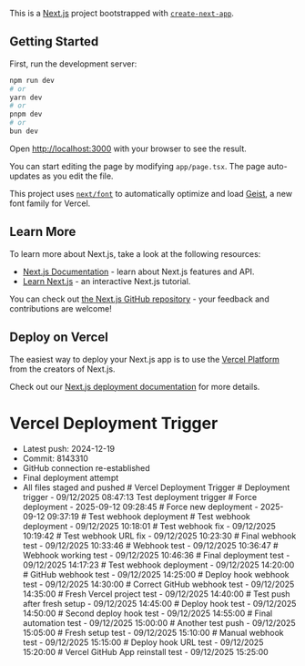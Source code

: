 This is a [Next.js](https://nextjs.org) project bootstrapped with [`create-next-app`](https://nextjs.org/docs/app/api-reference/cli/create-next-app).

## Getting Started

First, run the development server:

```bash
npm run dev
# or
yarn dev
# or
pnpm dev
# or
bun dev
```

Open [http://localhost:3000](http://localhost:3000) with your browser to see the result.

You can start editing the page by modifying `app/page.tsx`. The page auto-updates as you edit the file.

This project uses [`next/font`](https://nextjs.org/docs/app/building-your-application/optimizing/fonts) to automatically optimize and load [Geist](https://vercel.com/font), a new font family for Vercel.

## Learn More

To learn more about Next.js, take a look at the following resources:

- [Next.js Documentation](https://nextjs.org/docs) - learn about Next.js features and API.
- [Learn Next.js](https://nextjs.org/learn) - an interactive Next.js tutorial.

You can check out [the Next.js GitHub repository](https://github.com/vercel/next.js) - your feedback and contributions are welcome!

## Deploy on Vercel

The easiest way to deploy your Next.js app is to use the [Vercel Platform](https://vercel.com/new?utm_medium=default-template&filter=next.js&utm_source=create-next-app&utm_campaign=create-next-app-readme) from the creators of Next.js.

Check out our [Next.js deployment documentation](https://nextjs.org/docs/app/building-your-application/deploying) for more details.

# Vercel Deployment Trigger
- Latest push: 2024-12-19
- Commit: 8143310
- GitHub connection re-established
- Final deployment attempt
- All files staged and pushed
#   V e r c e l   D e p l o y m e n t   T r i g g e r 
 
 #   D e p l o y m e n t   t r i g g e r   -   0 9 / 1 2 / 2 0 2 5   0 8 : 4 7 : 1 3  
 T e s t   d e p l o y m e n t   t r i g g e r  
 #   F o r c e   d e p l o y m e n t   -   2 0 2 5 - 0 9 - 1 2   0 9 : 2 8 : 4 5  
 #   F o r c e   n e w   d e p l o y m e n t   -   2 0 2 5 - 0 9 - 1 2   0 9 : 3 7 : 1 9  
 #   T e s t   w e b h o o k   d e p l o y m e n t  
 #   T e s t   w e b h o o k   d e p l o y m e n t   -   0 9 / 1 2 / 2 0 2 5   1 0 : 1 8 : 0 1  
 #   T e s t   w e b h o o k   f i x   -   0 9 / 1 2 / 2 0 2 5   1 0 : 1 9 : 4 2  
 #   T e s t   w e b h o o k   U R L   f i x   -   0 9 / 1 2 / 2 0 2 5   1 0 : 2 3 : 3 0  
 #   F i n a l   w e b h o o k   t e s t   -   0 9 / 1 2 / 2 0 2 5   1 0 : 3 3 : 4 6  
 #   W e b h o o k   t e s t   -   0 9 / 1 2 / 2 0 2 5   1 0 : 3 6 : 4 7  
 #   W e b h o o k   w o r k i n g   t e s t   -   0 9 / 1 2 / 2 0 2 5   1 0 : 4 6 : 3 6  
 #   F i n a l   d e p l o y m e n t   t e s t   -   0 9 / 1 2 / 2 0 2 5   1 4 : 1 7 : 2 3  
 #   T e s t   w e b h o o k   d e p l o y m e n t   -   0 9 / 1 2 / 2 0 2 5   1 4 : 2 0 : 0 0  
 #   G i t H u b   w e b h o o k   t e s t   -   0 9 / 1 2 / 2 0 2 5   1 4 : 2 5 : 0 0  
 #   D e p l o y   h o o k   w e b h o o k   t e s t   -   0 9 / 1 2 / 2 0 2 5   1 4 : 3 0 : 0 0  
 #   C o r r e c t   G i t H u b   w e b h o o k   t e s t   -   0 9 / 1 2 / 2 0 2 5   1 4 : 3 5 : 0 0  
 #   F r e s h   V e r c e l   p r o j e c t   t e s t   -   0 9 / 1 2 / 2 0 2 5   1 4 : 4 0 : 0 0  
 #   T e s t   p u s h   a f t e r   f r e s h   s e t u p   -   0 9 / 1 2 / 2 0 2 5   1 4 : 4 5 : 0 0  
 #   D e p l o y   h o o k   t e s t   -   0 9 / 1 2 / 2 0 2 5   1 4 : 5 0 : 0 0  
 #   S e c o n d   d e p l o y   h o o k   t e s t   -   0 9 / 1 2 / 2 0 2 5   1 4 : 5 5 : 0 0  
 #   F i n a l   a u t o m a t i o n   t e s t   -   0 9 / 1 2 / 2 0 2 5   1 5 : 0 0 : 0 0  
 #   A n o t h e r   t e s t   p u s h   -   0 9 / 1 2 / 2 0 2 5   1 5 : 0 5 : 0 0  
 #   F r e s h   s e t u p   t e s t   -   0 9 / 1 2 / 2 0 2 5   1 5 : 1 0 : 0 0  
 #   M a n u a l   w e b h o o k   t e s t   -   0 9 / 1 2 / 2 0 2 5   1 5 : 1 5 : 0 0  
 #   D e p l o y   h o o k   U R L   t e s t   -   0 9 / 1 2 / 2 0 2 5   1 5 : 2 0 : 0 0  
 #   V e r c e l   G i t H u b   A p p   r e i n s t a l l   t e s t   -   0 9 / 1 2 / 2 0 2 5   1 5 : 2 5 : 0 0  
 